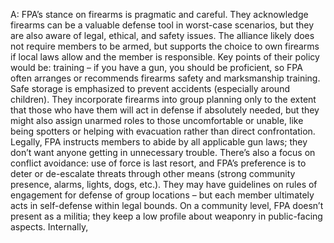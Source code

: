 A: FPA’s stance on firearms is pragmatic and careful. They acknowledge firearms can be a valuable defense tool in worst-case scenarios, but they are also aware of legal, ethical, and safety issues. The alliance likely does not require members to be armed, but supports the choice to own firearms if local laws allow and the member is responsible. Key points of their policy would be: training – if you have a gun, you should be proficient, so FPA often arranges or recommends firearms safety and marksmanship training. Safe storage is emphasized to prevent accidents (especially around children). They incorporate firearms into group planning only to the extent that those who have them will act in defense if absolutely needed, but they might also assign unarmed roles to those uncomfortable or unable, like being spotters or helping with evacuation rather than direct confrontation. Legally, FPA instructs members to abide by all applicable gun laws; they don’t want anyone getting in unnecessary trouble. There’s also a focus on conflict avoidance: use of force is last resort, and FPA’s preference is to deter or de-escalate threats through other means (strong community presence, alarms, lights, dogs, etc.). They may have guidelines on rules of engagement for defense of group locations – but each member ultimately acts in self-defense within legal bounds. On a community level, FPA doesn’t present as a militia; they keep a low profile about weaponry in public-facing aspects. Internally,